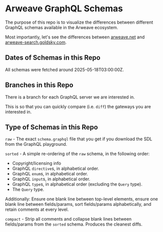 # Arweave GraphQL Schemas

The purpose of this repo is to visualize the differences between different GraphQL schemas available in the Arweave ecosystem.

Most importantly, let's see the differences between [arweave.net](https://arweave.net/graphql) and [arweave-search.goldsky.com](https://arweave-search.goldsky.com/graphql).

## Dates of Schemas in this Repo

All schemas were fetched around 2025-05-18T03:00:00Z.

## Branches in this Repo

There is a branch for each GraphQL server we are interested in.

This is so that you can quickly compare (i.e. `diff`) the gateways you are interested in.

## Type of Schemas in this Repo

`raw` - The exact `schema.graphql` file that you get if you download the SDL from the GraphQL playground.

`sorted` - A simple re-ordering of the `raw` schema, in the following order:

- Copyright/licensing info
- GraphQL `directive`s, in alphabetical order.
- GraphQL `enum`s, in alphabetical order.
- GraphQL `input`s, in alphabetical order.
- GraphQL `type`s, in alphabetical order (excluding the `Query` type).
- The `Query` type.

Additionally: Ensure one blank line between top-level elements, ensure one blank line between fields/params, sort fields/params alphabetically, and retain comments at every level.

`compact` - Strip all comments and collapse blank lines between fields/params from the `sorted` schema. Produces the cleanest diffs.

